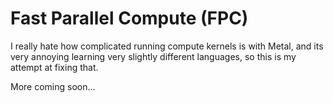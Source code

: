 # Fast Parallel Compute (FPC)

I really hate how complicated running compute kernels is with Metal, and its very annoying learning very slightly different languages, so this is my attempt at fixing that.

More coming soon...
 
